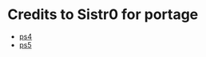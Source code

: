 # Credits to Sistr0 for portage
- [ps4](https://ilikevideogames231.github.io/ps4)
- [ps5](https://zecoxao.github.io/ps5)